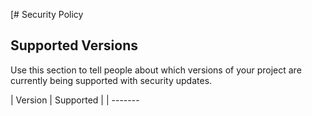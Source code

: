 [# Security Policy

## Supported Versions

Use this section to tell people about which versions of your project are
currently being supported with security updates.

| Version | Supported          |
| -------